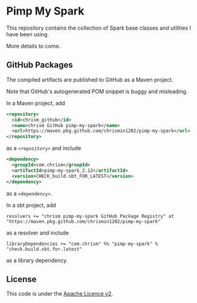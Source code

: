 <!---
 Licensed to the Apache Software Foundation (ASF) under one or more
 contributor license agreements.  See the NOTICE file distributed with
 this work for additional information regarding copyright ownership.
 The ASF licenses this file to You under the Apache License, Version 2.0
 (the "License"); you may not use this file except in compliance with
 the License.  You may obtain a copy of the License at

      http://www.apache.org/licenses/LICENSE-2.0

 Unless required by applicable law or agreed to in writing, software
 distributed under the License is distributed on an "AS IS" BASIS,
 WITHOUT WARRANTIES OR CONDITIONS OF ANY KIND, either express or implied.
 See the License for the specific language governing permissions and
 limitations under the License.
-->

Pimp My Spark
=============

This repository contains the collection of Spark base classes and utilities I have been using.

More details to come.

GitHub Packages
---------------
The compiled artifacts are published to GitHub as a Maven project.

Note that GitHub's autogenerated POM snippet is buggy and misleading.

In a Maven project, add
```xml
<repository>
  <id>chrism_github</id>
  <name>chrism GitHub pimp-my-spark</name>
  <url>https://maven.pkg.github.com/chrismin1202/pimp-my-spark</url>
</repository>
```
as a `<repository>` and include
```xml
<dependency>
  <groupId>com.chrism</groupId>
  <artifactId>pimp-my-spark_2.12</artifactId>
  <version>CHECK_build.sbt_FOR_LATEST</version>
</dependency>
```
as a `<dependency>`.

In a sbt project, add
```
resolvers += "chrism pimp-my-spark GitHub Package Registry" at "https://maven.pkg.github.com/chrismin1202/pimp-my-spark"
```
as a resolver and include
```
libraryDependencies += "com.chrism" %% "pimp-my-spark" % "check.build.sbt.for.latest"
```
as a library dependency.

License
-------
This code is under the [Apache Licence v2](https://www.apache.org/licenses/LICENSE-2.0).